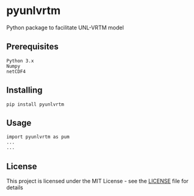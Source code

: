 # pyunlvrtm

Python package to facilitate UNL-VRTM model

## Prerequisites

```
Python 3.x
Numpy
netCDF4
```

## Installing
```
pip install pyunlvrtm
```

## Usage
```
import pyunlvrtm as pum
...
...
```

## License

This project is licensed under the MIT License - see the [LICENSE](LICENSE) file for details

